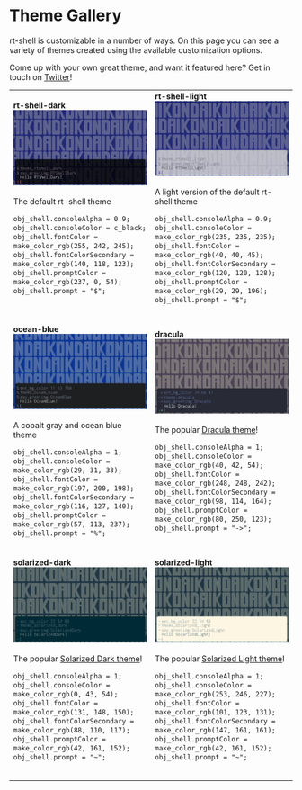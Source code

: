 # Theme Gallery
rt-shell is customizable in a number of ways. On this page you can see a variety of
themes created using the available customization options.

Come up with your own great theme, and want it featured here? Get in touch on [Twitter](https://twitter.com/daikonsoftware)!

<table>
<tr>
<td>
<b>rt-shell-dark</b><br>
<img src="images/theme-rtshell-dark.png" width="500" alt="rt-shell-dark theme" /><br><br>
The default rt-shell theme<br>
<pre><code>obj_shell.consoleAlpha = 0.9;
obj_shell.consoleColor = c_black;
obj_shell.fontColor = make_color_rgb(255, 242, 245);
obj_shell.fontColorSecondary = make_color_rgb(140, 118, 123);
obj_shell.promptColor = make_color_rgb(237, 0, 54);
obj_shell.prompt = "$";</code></pre><br>
<td>
<b>rt-shell-light</b><br>
<img src="images/theme-rtshell-light.png" width="500" alt="rt-shell-light theme" /><br><br>
A light version of the default rt-shell theme<br>
<pre><code>obj_shell.consoleAlpha = 0.9;
obj_shell.consoleColor = make_color_rgb(235, 235, 235);
obj_shell.fontColor = make_color_rgb(40, 40, 45);
obj_shell.fontColorSecondary = make_color_rgb(120, 120, 128);
obj_shell.promptColor = make_color_rgb(29, 29, 196);
obj_shell.prompt = "$";</code></pre><br>
<tr>
<td>
<b>ocean-blue</b><br>
<img src="images/theme-ocean-blue.png" width="500" alt="ocean-blue theme" /><br><br>
A cobalt gray and ocean blue theme<br>
<pre><code>obj_shell.consoleAlpha = 1;
obj_shell.consoleColor = make_color_rgb(29, 31, 33);
obj_shell.fontColor = make_color_rgb(197, 200, 198);
obj_shell.fontColorSecondary = make_color_rgb(116, 127, 140);
obj_shell.promptColor = make_color_rgb(57, 113, 237);
obj_shell.prompt = "%";</code></pre><br>
<td>
<b>dracula</b><br>
<img src="images/theme-dracula.png" width="500" alt="dracula theme" /><br><br>
The popular <a href="https://draculatheme.com/">Dracula theme</a>!<br>
<pre><code>obj_shell.consoleAlpha = 1;
obj_shell.consoleColor = make_color_rgb(40, 42, 54);
obj_shell.fontColor = make_color_rgb(248, 248, 242);
obj_shell.fontColorSecondary = make_color_rgb(98, 114, 164);
obj_shell.promptColor = make_color_rgb(80, 250, 123);
obj_shell.prompt = "->";</code></pre><br>
<tr>
<td>
<b>solarized-dark</b><br>
<img src="images/theme-solarized-dark.png" width="500" alt="solarized-dark theme" /><br><br>
The popular <a href="https://ethanschoonover.com/solarized/">Solarized Dark theme</a>!<br>
<pre><code>obj_shell.consoleAlpha = 1;
obj_shell.consoleColor = make_color_rgb(0, 43, 54);
obj_shell.fontColor = make_color_rgb(131, 148, 150);
obj_shell.fontColorSecondary = make_color_rgb(88, 110, 117);
obj_shell.promptColor = make_color_rgb(42, 161, 152);
obj_shell.prompt = "~";</code></pre><br>
<td>
<b>solarized-light</b><br>
<img src="images/theme-solarized-light.png" width="500" alt="solarized-light theme" /><br><br>
The popular <a href="https://ethanschoonover.com/solarized/">Solarized Light theme</a>!<br>
<pre><code>obj_shell.consoleAlpha = 1;
obj_shell.consoleColor = make_color_rgb(253, 246, 227);
obj_shell.fontColor = make_color_rgb(101, 123, 131);
obj_shell.fontColorSecondary = make_color_rgb(147, 161, 161);
obj_shell.promptColor = make_color_rgb(42, 161, 152);
obj_shell.prompt = "~";</code></pre><br>

